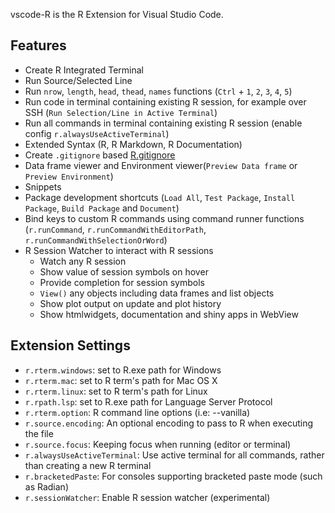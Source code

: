vscode-R is the R Extension for Visual Studio Code.

## Features

* Create R Integrated Terminal
* Run Source/Selected Line
* Run `nrow`, `length`, `head`, `thead`, `names` functions (`Ctrl` + `1`, `2`, `3`, `4`, `5`)
* Run code in terminal containing existing R session, for example over SSH (`Run Selection/Line in Active Terminal`)
* Run all commands in terminal containing existing R session (enable config `r.alwaysUseActiveTerminal`)
* Extended Syntax (R, R Markdown, R Documentation)
* Create `.gitignore` based [R.gitignore](https://github.com/github/gitignore/raw/master/R.gitignore)
* Data frame viewer and Environment viewer(`Preview Data frame` or `Preview Environment`)
* Snippets
* Package development shortcuts (`Load All`, `Test Package`, `Install Package`, `Build Package` and `Document`)
* Bind keys to custom R commands using command runner functions (`r.runCommand`, `r.runCommandWithEditorPath`, `r.runCommandWithSelectionOrWord`)
* R Session Watcher to interact with R sessions
  * Watch any R session
  * Show value of session symbols on hover
  * Provide completion for session symbols
  * `View()` any objects including data frames and list objects
  * Show plot output on update and plot history
  * Show htmlwidgets, documentation and shiny apps in WebView

## Extension Settings

* `r.rterm.windows`: set to R.exe path for Windows
* `r.rterm.mac`: set to R term's path for Mac OS X
* `r.rterm.linux`: set to R term's path for Linux
* `r.rpath.lsp`: set to R.exe path for Language Server Protocol
* `r.rterm.option`: R command line options (i.e: --vanilla)
* `r.source.encoding`: An optional encoding to pass to R when executing the file
* `r.source.focus`: Keeping focus when running (editor or terminal)
* `r.alwaysUseActiveTerminal`: Use active terminal for all commands, rather than creating a new R terminal
* `r.bracketedPaste`: For consoles supporting bracketed paste mode (such as Radian)
* `r.sessionWatcher`: Enable R session watcher (experimental)
